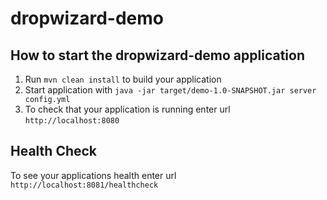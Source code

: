 # dropwizard-demo

How to start the dropwizard-demo application
---

1. Run `mvn clean install` to build your application
1. Start application with `java -jar target/demo-1.0-SNAPSHOT.jar server config.yml`
1. To check that your application is running enter url `http://localhost:8080`

Health Check
---

To see your applications health enter url `http://localhost:8081/healthcheck`
